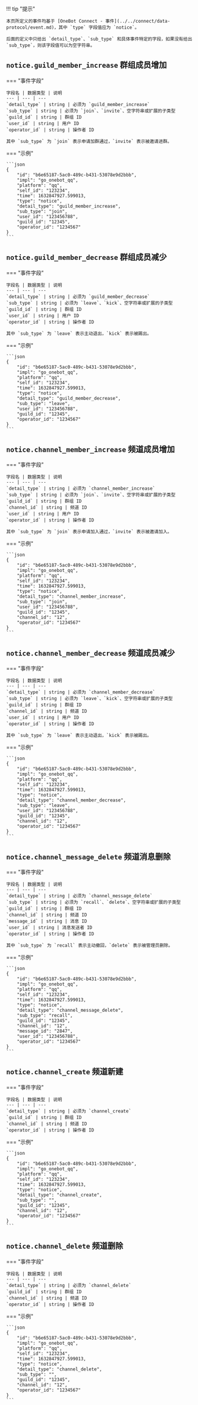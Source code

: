!!! tip "提示"

    本页所定义的事件均基于 [OneBot Connect - 事件](../../connect/data-protocol/event.md)，其中 `type` 字段值应为 `notice`。

    后面的定义中只给出 `detail_type`、`sub_type` 和具体事件特定的字段，如果没有给出 `sub_type`，则该字段值可以为空字符串。

## `notice.guild_member_increase` 群组成员增加

=== "事件字段"

    字段名 | 数据类型 | 说明
    --- | --- | ---
    `detail_type` | string | 必须为 `guild_member_increase`
    `sub_type` | string | 必须为 `join`、`invite`、空字符串或扩展的子类型
    `guild_id` | string | 群组 ID
    `user_id` | string | 用户 ID
    `operator_id` | string | 操作者 ID

    其中 `sub_type` 为 `join` 表示申请加群通过，`invite` 表示被邀请进群。

=== "示例"

    ```json
    {
        "id": "b6e65187-5ac0-489c-b431-53078e9d2bbb",
        "impl": "go_onebot_qq",
        "platform": "qq",
        "self_id": "123234",
        "time": 1632847927.599013,
        "type": "notice",
        "detail_type": "guild_member_increase",
        "sub_type": "join",
        "user_id": "123456788",
        "guild_id": "12345",
        "operator_id": "1234567"
    }
    ```

## `notice.guild_member_decrease` 群组成员减少

=== "事件字段"

    字段名 | 数据类型 | 说明
    --- | --- | ---
    `detail_type` | string | 必须为 `guild_member_decrease`
    `sub_type` | string | 必须为 `leave`、`kick`、空字符串或扩展的子类型
    `guild_id` | string | 群组 ID
    `user_id` | string | 用户 ID
    `operator_id` | string | 操作者 ID

    其中 `sub_type` 为 `leave` 表示主动退出，`kick` 表示被踢出。

=== "示例"

    ```json
    {
        "id": "b6e65187-5ac0-489c-b431-53078e9d2bbb",
        "impl": "go_onebot_qq",
        "platform": "qq",
        "self_id": "123234",
        "time": 1632847927.599013,
        "type": "notice",
        "detail_type": "guild_member_decrease",
        "sub_type": "leave",
        "user_id": "123456788",
        "guild_id": "12345",
        "operator_id": "1234567"
    }
    ```

## `notice.channel_member_increase` 频道成员增加

=== "事件字段"

    字段名 | 数据类型 | 说明
    --- | --- | ---
    `detail_type` | string | 必须为 `channel_member_increase`
    `sub_type` | string | 必须为 `join`、`invite`、空字符串或扩展的子类型
    `guild_id` | string | 群组 ID
    `channel_id` | string | 频道 ID
    `user_id` | string | 用户 ID
    `operator_id` | string | 操作者 ID

    其中 `sub_type` 为 `join` 表示申请加入通过，`invite` 表示被邀请加入。

=== "示例"

    ```json
    {
        "id": "b6e65187-5ac0-489c-b431-53078e9d2bbb",
        "impl": "go_onebot_qq",
        "platform": "qq",
        "self_id": "123234",
        "time": 1632847927.599013,
        "type": "notice",
        "detail_type": "channel_member_increase",
        "sub_type": "join",
        "user_id": "123456788",
        "guild_id": "12345",
        "channel_id": "12",
        "operator_id": "1234567"
    }
    ```

## `notice.channel_member_decrease` 频道成员减少

=== "事件字段"

    字段名 | 数据类型 | 说明
    --- | --- | ---
    `detail_type` | string | 必须为 `channel_member_decrease`
    `sub_type` | string | 必须为 `leave`、`kick`、空字符串或扩展的子类型
    `guild_id` | string | 群组 ID
    `channel_id` | string | 频道 ID
    `user_id` | string | 用户 ID
    `operator_id` | string | 操作者 ID

    其中 `sub_type` 为 `leave` 表示主动退出，`kick` 表示被踢出。

=== "示例"

    ```json
    {
        "id": "b6e65187-5ac0-489c-b431-53078e9d2bbb",
        "impl": "go_onebot_qq",
        "platform": "qq",
        "self_id": "123234",
        "time": 1632847927.599013,
        "type": "notice",
        "detail_type": "channel_member_decrease",
        "sub_type": "leave",
        "user_id": "123456788",
        "guild_id": "12345",
        "channel_id": "12",
        "operator_id": "1234567"
    }
    ```

## `notice.channel_message_delete` 频道消息删除

=== "事件字段"

    字段名 | 数据类型 | 说明
    --- | --- | ---
    `detail_type` | string | 必须为 `channel_message_delete`
    `sub_type` | string | 必须为 `recall`、`delete`、空字符串或扩展的子类型
    `guild_id` | string | 群组 ID
    `channel_id` | string | 频道 ID
    `message_id` | string | 消息 ID
    `user_id` | string | 消息发送者 ID
    `operator_id` | string | 操作者 ID

    其中 `sub_type` 为 `recall` 表示主动撤回，`delete` 表示被管理员删除。

=== "示例"

    ```json
    {
        "id": "b6e65187-5ac0-489c-b431-53078e9d2bbb",
        "impl": "go_onebot_qq",
        "platform": "qq",
        "self_id": "123234",
        "time": 1632847927.599013,
        "type": "notice",
        "detail_type": "channel_message_delete",
        "sub_type": "recall",
        "guild_id": "12345",
        "channel_id": "12",
        "message_id": "2847",
        "user_id": "123456788",
        "operator_id": "1234567"
    }
    ```

## `notice.channel_create` 频道新建

=== "事件字段"

    字段名 | 数据类型 | 说明
    --- | --- | ---
    `detail_type` | string | 必须为 `channel_create`
    `guild_id` | string | 群组 ID
    `channel_id` | string | 频道 ID
    `operator_id` | string | 操作者 ID

=== "示例"

    ```json
    {
        "id": "b6e65187-5ac0-489c-b431-53078e9d2bbb",
        "impl": "go_onebot_qq",
        "platform": "qq",
        "self_id": "123234",
        "time": 1632847927.599013,
        "type": "notice",
        "detail_type": "channel_create",
        "sub_type": "",
        "guild_id": "12345",
        "channel_id": "12",
        "operator_id": "1234567"
    }
    ```

## `notice.channel_delete` 频道删除

=== "事件字段"

    字段名 | 数据类型 | 说明
    --- | --- | ---
    `detail_type` | string | 必须为 `channel_delete`
    `guild_id` | string | 群组 ID
    `channel_id` | string | 频道 ID
    `operator_id` | string | 操作者 ID

=== "示例"

    ```json
    {
        "id": "b6e65187-5ac0-489c-b431-53078e9d2bbb",
        "impl": "go_onebot_qq",
        "platform": "qq",
        "self_id": "123234",
        "time": 1632847927.599013,
        "type": "notice",
        "detail_type": "channel_delete",
        "sub_type": "",
        "guild_id": "12345",
        "channel_id": "12",
        "operator_id": "1234567"
    }
    ```

